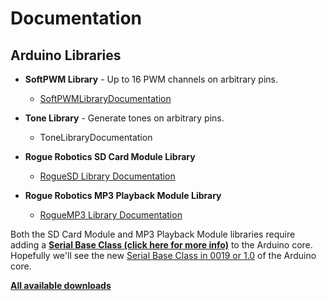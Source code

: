 # Documentation #

## Arduino Libraries ##

  * **SoftPWM Library** - Up to 16 PWM channels on arbitrary pins.
    * [SoftPWMLibraryDocumentation](SoftPWMLibraryDocumentation.md)
  * **Tone Library** - Generate tones on arbitrary pins.
    * ToneLibraryDocumentation

  * **Rogue Robotics SD Card Module Library**
    * [RogueSD Library Documentation](http://www.roguerobotics.com/wikidocs/code/library/arduino/roguesd)
  * **Rogue Robotics MP3 Playback Module Library**
    * [RogueMP3 Library Documentation](http://www.roguerobotics.com/wikidocs/code/library/arduino/roguemp3)

Both the SD Card Module and MP3 Playback Module libraries require adding a **[Serial Base Class (click here for more info)](http://www.roguerobotics.com/wikidocs/code/arduino_serial_base_class)** to the Arduino core.  Hopefully we'll see the new [Serial Base Class in 0019 or 1.0](http://code.google.com/p/arduino/issues/detail?id=60) of the Arduino core.

**[All available downloads](http://code.google.com/p/rogue-code/downloads/list)**